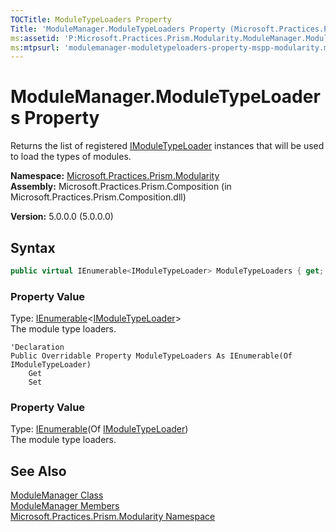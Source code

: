 ```yaml
---
TOCTitle: ModuleTypeLoaders Property
Title: 'ModuleManager.ModuleTypeLoaders Property (Microsoft.Practices.Prism.Modularity)'
ms:assetid: 'P:Microsoft.Practices.Prism.Modularity.ModuleManager.ModuleTypeLoaders'
ms:mtpsurl: 'modulemanager-moduletypeloaders-property-mspp-modularity.md'
---
```

# ModuleManager.ModuleTypeLoaders Property

Returns the list of registered [IModuleTypeLoader](/patterns-practices/reference/imoduletypeloader-interface-mspp-modularity) instances that will be used to load the types of modules.

**Namespace:** [Microsoft.Practices.Prism.Modularity](/patterns-practices/reference/mspp-modularity-namespace)  
**Assembly:** Microsoft.Practices.Prism.Composition (in Microsoft.Practices.Prism.Composition.dll)

**Version:** 5.0.0.0 (5.0.0.0)

## Syntax

```C#
public virtual IEnumerable<IModuleTypeLoader> ModuleTypeLoaders { get; set; }
```

### Property Value

Type: [IEnumerable](http://msdn.microsoft.com/en-us/library/9eekhta0)&lt;[IModuleTypeLoader](/patterns-practices/reference/imoduletypeloader-interface-mspp-modularity)&gt;  
The module type loaders.

```VB
'Declaration
Public Overridable Property ModuleTypeLoaders As IEnumerable(Of IModuleTypeLoader)
	Get
	Set
```

### Property Value

Type: [IEnumerable](http://msdn.microsoft.com/en-us/library/9eekhta0)(Of [IModuleTypeLoader](/patterns-practices/reference/imoduletypeloader-interface-mspp-modularity))  
The module type loaders.

## See Also

[ModuleManager Class](/patterns-practices/reference/modulemanager-class-mspp-modularity)  
[ModuleManager Members](/patterns-practices/reference/modulemanager-members-mspp-modularity)  
[Microsoft.Practices.Prism.Modularity Namespace](/patterns-practices/reference/mspp-modularity-namespace)<br/>

